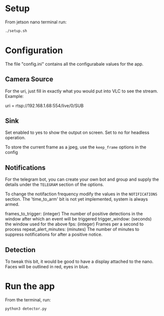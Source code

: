 # Setup

From jetson nano terminal run:

```bash
./setup.sh
```

# Configuration

The file "config.ini" contains all the configurabale values for the app.

## Camera Source

For the uri, just fill in exactly what you would put into VLC to see the stream.
Example:

uri = rtsp://192.168.1.68:554/live/0/SUB

## Sink

Set enabled to yes to show the output on screen. Set to no for headless operation.

To store the current frame as a jpeg, use the `keep_frame` options in the config

## Notifications

For the telegram bot, you can create your own bot and group and supply the details under the `TELEGRAM` section of the options.

To change the notifaction frequency modify the values in the `NOTIFICATIONS` section.
The 'time_to_arm' bit is not yet implemented, system is always armed.

frames_to_trigger: (integer) The number of positive detections in the window after which an event will be triggered
trigger_window: (seconds) the window used for the above
fps: (integer) Frames per a second to process
repeat_alert_minutes: (minutes) The number of minutes to suppress notifications for after a positive notice.

## Detection

To tweak this bit, it would be good to have a display attached to the nano.
Faces will be outlined in red, eyes in blue.

# Run the app

From the terminal, run:
```bash
python3 detector.py
```